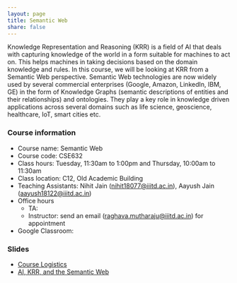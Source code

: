 ```yaml
---
layout: page
title: Semantic Web
share: false
---
```


Knowledge Representation and Reasoning (KRR) is a field of AI that deals with capturing knowledge of the world in a form suitable for machines to act on. This helps machines in taking decisions based on the domain knowledge and rules. In this course, we will be looking at KRR from a Semantic Web perspective. Semantic Web technologies are now widely used by several commercial enterprises (Google, Amazon, LinkedIn, IBM, GE) in the form of Knowledge Graphs (semantic descriptions of entities and their relationships) and ontologies. They play a key role in knowledge driven applications across several domains such as life science, geoscience, healthcare, IoT, smart cities etc.    


### Course information   

  * Course name: Semantic Web
  * Course code: CSE632
  * Class hours: Tuesday, 11:30am to 1:00pm and Thursday, 10:00am to 11:30am        
  * Class location: C12, Old Academic Building   
  * Teaching Assistants: Nihit Jain (nihit18077@iiitd.ac.in), Aayush Jain (aayush18122@iiitd.ac.in)
  * Office hours 
     * TA:    
	 * Instructor: send an email (raghava.mutharaju@iiitd.ac.in) for appointment   
  * Google Classroom:         
  

### Slides

  * <a href="course-logistics.html" target="_blank">Course Logistics</a>        
  * <a href="ai-krr-semweb.html" target="_blank">AI, KRR, and the Semantic Web</a>   
       
